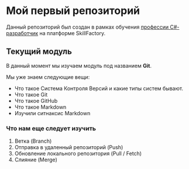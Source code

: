 # Мой первый репозиторий
Данный репозиторий был создан в рамках обучения [профессии C#-разработчик](https://skillfactory.ru/csharp) на платформе SkillFactory.
## Текущий модуль
В данный момент мы изучаем модуль под названием **Git**.

Мы уже знаем следующие вещи:
* Что такое Система Контроля Версий и какие типы систем бывают.
* Что такое Git
* Что такое GitHub
* Что такое Markdown
* Изучили ситнаксис Markdown

### Что нам еще следует изучить
1. Ветка (Branch)
2. Отправка в удаленный репозиторий (Push)
3. Обновление локального репозитория (Pull / Fetch)
4. Слияние (Merge)
